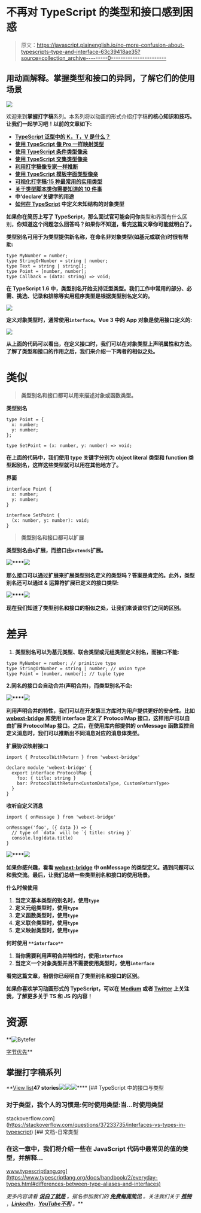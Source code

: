 # 不再对 TypeScript 的类型和接口感到困惑

> 原文：<https://javascript.plainenglish.io/no-more-confusion-about-typescripts-type-and-interface-63c39418ae35?source=collection_archive---------0----------------------->

## 用动画解释。掌握类型和接口的异同，了解它们的使用场景

![](img/3c25b5b5821a449687765a67d1336473.png)

欢迎来到**掌握打字稿**系列。本系列将以动画的形式介绍打字稿**的核心知识和技巧。让我们一起学习吧！以前的文章如下:**

*   [**TypeScript 泛型中的 K，T，V 是什么？**](https://medium.com/frontend-canteen/what-are-k-t-and-v-in-typescript-generics-9fabe1d0f0f3)
*   [**使用 TypeScript 像 Pro 一样映射类型**](/using-typescript-mapped-types-like-a-pro-be10aef5511a)
*   [**使用 TypeScript 条件类型像亲**](/use-typescript-conditional-types-like-a-pro-7baea0ad05c5)
*   [**使用 TypeScript 交集类型像亲**](/using-typescript-intersection-types-like-a-pro-a55da6a6a5f7)
*   [**利用打字稿像专家一样推断**](https://levelup.gitconnected.com/using-typescript-infer-like-a-pro-f30ab8ab41c7)
*   [**使用 TypeScript 模板字面类型像亲**](https://medium.com/javascript-in-plain-english/how-to-use-typescript-template-literal-types-like-a-pro-2e02a7db0bac)
*   [**可视化打字稿:15 种最常用的实用类型**](/15-utility-types-that-every-typescript-developer-should-know-6cf121d4047c)
*   [**关于类型脚本类你需要知道的 10 件事**](https://levelup.gitconnected.com/10-things-you-need-to-know-about-typescript-classes-f58c57869266)
*   [](/purpose-of-declare-keyword-in-typescript-8431d9db2b10)**中‘declare’关键字的用途**
*   **[**如何在 TypeScript**](/how-to-define-objects-type-with-unknown-structures-in-typescript-c35e7b8462b0) 中定义未知结构的对象类型**

**如果你在简历上写了 TypeScript，那么面试官可能会问你**类型和界面有什么区别。**你知道这个问题怎么回答吗？如果你不知道，看完这篇文章你可能就明白了。**

**类型别名可用于为类型提供新名称，在命名非对象类型(如基元或联合)时很有帮助:**

```
type MyNumber = number;
type StringOrNumber = string | number;
type Text = string | string[];
type Point = [number, number];
type Callback = (data: string) => void;
```

**在 TypeScript 1.6 中，类型别名开始支持泛型类型。我们工作中常用的部分、必需、挑选、记录和排除等实用程序类型是根据类型别名定义的。**

**![](img/49bde390028d55af8777a913e365c52e.png)**

**定义对象类型时，通常使用`interface`。Vue 3 中的 App 对象是使用接口定义的:**

**![](img/fd489f8a70119e9499676a205142c698.png)**

**从上面的代码可以看出，在定义接口时，我们可以在对象类型上声明属性和方法。了解了类型和接口的作用之后，我们来介绍一下两者的相似之处。**

# **类似**

> **类型别名和接口都可以用来描述对象或函数类型。**

****类型别名****

```
type Point = {
  x: number;
  y: number;
};
​
type SetPoint = (x: number, y: number) => void;
```

**在上面的代码中，我们使用 type 关键字分别为 object literal 类型和 function 类型起别名，这样这些类型就可以用在其他地方了。**

****界面****

```
interface Point {
  x: number;
  y: number;
}
​
interface SetPoint {
  (x: number, y: number): void;
}
```

> **类型别名和接口都可以扩展**

**类型别名由`&`扩展，而接口由`extends`扩展。**

**![](img/82f66b2a9d790b570fafffdc8d18019f.png)****![](img/c3867b84527f809f82f2850d316e8c98.png)**

**那么接口可以通过扩展来扩展类型别名定义的类型吗？答案是肯定的。此外，类型别名还可以通过 **&** 运算符扩展已定义的接口类型:**

**![](img/998db3a9570ebec4c7e896b6d9d6323e.png)****![](img/c83999473c275df8c9d5d9d76be62237.png)**

**现在我们知道了类型别名和接口的相似之处，让我们来谈谈它们之间的区别。**

# **差异**

1.  **类型别名可以为基元类型、联合类型或元组类型定义别名，而接口不能:**

```
type MyNumber = number; // primitive type
type StringOrNumber = string | number; // union type
type Point = [number, number]; // tuple type
```

**2.同名的接口会自动合并(声明合并)，而类型别名不会:**

**![](img/0a32ec834f016e2e286b8267559a3c7c.png)****![](img/c8caee050c649547218f68a913093328.png)**

**利用声明合并的特性，我们可以在开发第三方库时为用户提供更好的安全性。比如 [webext-bridge](https://github.com/zikaari/webext-bridge) 库使用 interface 定义了 **ProtocolMap** 接口，这样用户可以自由扩展 **ProtocolMap** 接口。之后，在使用库内部提供的 onMessage 函数监控自定义消息时，我们可以推断出不同消息对应的消息体类型。**

****扩展协议映射接口****

```
import { ProtocolWithReturn } from 'webext-bridge'
​
declare module 'webext-bridge' {
  export interface ProtocolMap {
    foo: { title: string }
    bar: ProtocolWithReturn<CustomDataType, CustomReturnType>
  }
}
```

****收听自定义消息****

```
import { onMessage } from 'webext-bridge'
​
onMessage('foo', ({ data }) => {
  // type of `data` will be `{ title: string }`
  console.log(data.title)
}
```

**![](img/50b6cc7455eece0f0d3a1b450b194656.png)****![](img/8d5aa46e377b4a8697aad21f1ef2e94e.png)**

**如果你感兴趣，看看 [webext-bridge](https://github.com/zikaari/webext-bridge) 中 onMessage 的类型定义。遇到问题可以和我交流。最后，让我们总结一些类型别名和接口的使用场景。**

****什么时候使用****

1.  **当定义基本类型的别名时，使用`type`**
2.  **定义元组类型时，使用`type`**
3.  **定义函数类型时，使用`type`**
4.  **定义联合类型时，使用`type`**
5.  **定义映射类型时，使用`type`**

****何时使用** `**interface**`**

1.  **当你需要利用声明合并特性时，使用`interface`**
2.  **当定义一个对象类型并且不需要使用类型时，使用`interface`**

**看完这篇文章，相信你已经明白了类型别名和接口的区别。**

**如果你喜欢学习动画形式的 TypeScript，可以在 [Medium](https://medium.com/@bytefer) 或者 [Twitter](https://twitter.com/Tbytefer) 上关注我，了解更多关于 TS 和 JS 的内容！**

# **资源**

**![Bytefer](img/238cf2afd3c689b50719951ba2fd880d.png)

[字节优先](https://medium.com/@bytefer?source=post_page-----63c39418ae35--------------------------------)** 

## **掌握打字稿系列**

**[View list](https://medium.com/@bytefer/list/mastering-typescript-series-688ee7c12807?source=post_page-----63c39418ae35--------------------------------)****47 stories****![](img/8fba4cad7ae795f6abed5234e33e0356.png)****![](img/373c978fed504a3c38f0fdb5b617fedb.png)****![](img/a8ea3e3ecad1c2d2697107f3ce466e42.png)****[](https://stackoverflow.com/questions/37233735/interfaces-vs-types-in-typescript) [## TypeScript 中的接口与类型

### 对于类型，我个人的习惯是:何时使用类型:当…时使用类型

stackoverflow.com](https://stackoverflow.com/questions/37233735/interfaces-vs-types-in-typescript) [](https://www.typescriptlang.org/docs/handbook/2/everyday-types.html#differences-between-type-aliases-and-interfaces) [## 文档-日常类型

### 在这一章中，我们将介绍一些在 JavaScript 代码中最常见的值的类型，并解释…

www.typescriptlang.org](https://www.typescriptlang.org/docs/handbook/2/everyday-types.html#differences-between-type-aliases-and-interfaces) 

*更多内容请看* [***说白了就是***](https://plainenglish.io/) *。报名参加我们的* [***免费每周简讯***](http://newsletter.plainenglish.io/) *。关注我们关于* [***推特***](https://twitter.com/inPlainEngHQ) ，[***LinkedIn***](https://www.linkedin.com/company/inplainenglish/)*，*[***YouTube***](https://www.youtube.com/channel/UCtipWUghju290NWcn8jhyAw)*[***不和***](https://discord.gg/GtDtUAvyhW) *。****